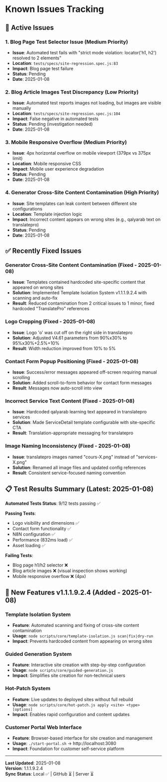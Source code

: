 # Known Issues Tracking

## 🎯 Active Issues

### 1. Blog Page Test Selector Issue (Medium Priority)
- **Issue**: Automated test fails with "strict mode violation: locator('h1, h2') resolved to 2 elements" 
- **Location**: `tests/specs/site-regression.spec.js:83`
- **Impact**: Blog page test failure
- **Status**: Pending
- **Date**: 2025-01-08

### 2. Blog Article Images Test Discrepancy (Low Priority)  
- **Issue**: Automated test reports images not loading, but images are visible manually
- **Location**: `tests/specs/site-regression.spec.js:104`
- **Impact**: False negative in automated tests
- **Status**: Pending (investigation needed)
- **Date**: 2025-01-08

### 3. Mobile Responsive Overflow (Medium Priority)
- **Issue**: 4px horizontal overflow on mobile viewport (379px vs 375px limit)
- **Location**: Mobile responsive CSS
- **Impact**: Mobile user experience degradation
- **Status**: Pending
- **Date**: 2025-01-08

### 4. Generator Cross-Site Content Contamination (High Priority)
- **Issue**: Site templates can leak content between different site configurations
- **Location**: Template injection logic
- **Impact**: Incorrect content appears on wrong sites (e.g., qalyarab text on translatepro)
- **Status**: Pending
- **Date**: 2025-01-08

## ✅ Recently Fixed Issues

### Generator Cross-Site Content Contamination (Fixed - 2025-01-08)
- **Issue**: Templates contained hardcoded site-specific content that appeared on wrong sites
- **Solution**: Implemented Template Isolation System v1.1.1.9.2.4 with scanning and auto-fix
- **Result**: Reduced contamination from 2 critical issues to 1 minor, fixed hardcoded "TranslatePro" references

### Logo Cropping (Fixed - 2025-01-08)
- **Issue**: Logo 'o' was cut off on the right side in translatepro
- **Solution**: Adjusted V4.61 parameters from 90%x30% to 95%x30%+2.5%+10%
- **Result**: Width reduction improved from 10% to 5%

### Contact Form Popup Positioning (Fixed - 2025-01-08)
- **Issue**: Success/error messages appeared off-screen requiring manual scrolling
- **Solution**: Added scroll-to-form behavior for contact form messages
- **Result**: Messages now auto-scroll into view

### Incorrect Service Text Content (Fixed - 2025-01-08)
- **Issue**: Hardcoded qalyarab learning text appeared in translatepro services
- **Solution**: Made ServiceDetail template configurable with site-specific CTA
- **Result**: Translation-appropriate messaging for translatepro

### Image Naming Inconsistency (Fixed - 2025-01-08)
- **Issue**: translatepro images named "cours-X.png" instead of "services-X.png"
- **Solution**: Renamed all image files and updated config references
- **Result**: Consistent service-focused naming convention

## 📋 Test Results Summary (Latest: 2025-01-08)

**Automated Tests Status**: 9/12 tests passing ✅

**Passing Tests**:
- Logo visibility and dimensions ✅
- Contact form functionality ✅  
- N8N configuration ✅
- Performance (832ms load) ✅
- Asset loading ✅

**Failing Tests**:
- Blog page h1/h2 selector ❌
- Blog article images ❌ (visual inspection shows working)
- Mobile responsive overflow ❌ (4px)

## 🚀 New Features v1.1.1.9.2.4 (Added - 2025-01-08)

### Template Isolation System
- **Feature**: Automated scanning and fixing of cross-site content contamination
- **Usage**: `node scripts/core/template-isolation.js scan|fix|dry-run`
- **Impact**: Prevents hardcoded content from appearing on wrong sites

### Guided Generation System  
- **Feature**: Interactive site creation with step-by-step configuration
- **Usage**: `node scripts/core/guided-generation.js`
- **Impact**: Simplifies site creation for non-technical users

### Hot-Patch System
- **Feature**: Live updates to deployed sites without full rebuild
- **Usage**: `node scripts/core/hot-patch.js apply <site> <type> [options]`
- **Impact**: Enables rapid configuration and content updates

### Customer Portal Web Interface
- **Feature**: Browser-based interface for site creation and management
- **Usage**: `./start-portal.sh` → http://localhost:3080
- **Impact**: Foundation for customer self-service platform

---
**Last Updated**: 2025-01-08  
**Version**: 1.1.1.9.2.4  
**Sync Status**: Local ✅ | GitHub ⏳ | Server ⏳